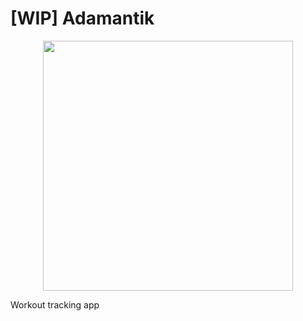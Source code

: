 # [WIP] Adamantik

<p align="center">
  <img src='assets/assets/logo.webp' width='400'>
</p>

Workout tracking app
